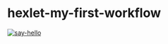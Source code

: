 # hexlet-my-first-workflow

[![say-hello](https://github.com/Viktoryia133/hexlet-my-first-workflow/actions/workflows/say-hello.yml/badge.svg)](https://github.com/Viktoryia133/hexlet-my-first-workflow/actions/workflows/say-hello.yml)
